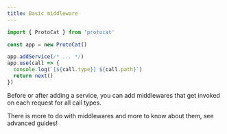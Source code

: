 ```yaml
---
title: Basic middleware
---
```


```typescript
import { ProtoCat } from 'protocat'

const app = new ProtoCat()

app.addService(/* ... */)
app.use(call => {
  console.log(`[${call.type}] ${call.path}`)
  return next()
})
```

Before or after adding a service, you can add middlewares that get invoked on each request for all call types.

There is more to do with middlewares and more to know about them, see advanced guides!
